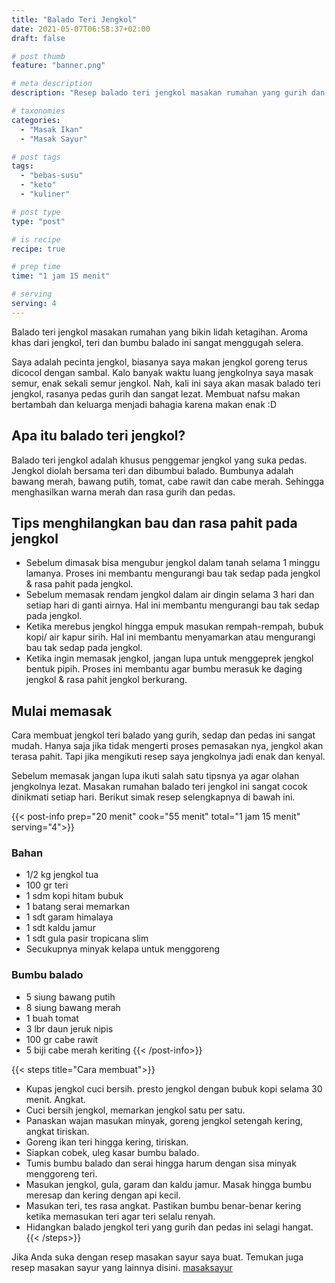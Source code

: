 ```yaml
---
title: "Balado Teri Jengkol"
date: 2021-05-07T06:58:37+02:00
draft: false

# post thumb
feature: "banner.png"

# meta description
description: "Resep balado teri jengkol masakan rumahan yang gurih dan pedas. Pelajari selengkapnya cara membuatnya disini."

# taxonomies
categories:
  - "Masak Ikan"
  - "Masak Sayur"

# post tags
tags:
  - "bebas-susu"
  - "keto"
  - "kuliner"

# post type
type: "post"

# is recipe
recipe: true

# prep time
time: "1 jam 15 menit"

# serving
serving: 4
---
```

Balado teri jengkol masakan rumahan yang bikin lidah ketagihan. Aroma khas dari jengkol, teri dan bumbu balado ini sangat menggugah selera.

Saya adalah pecinta jengkol, biasanya saya makan jengkol goreng terus dicocol dengan sambal. Kalo banyak waktu luang jengkolnya saya masak semur, enak sekali semur jengkol. Nah, kali ini saya akan masak balado teri jengkol, rasanya pedas gurih dan sangat lezat. Membuat nafsu makan bertambah dan keluarga menjadi bahagia karena makan enak :D

## Apa itu balado teri jengkol?

Balado teri jengkol adalah khusus penggemar jengkol yang suka pedas. Jengkol diolah bersama teri dan dibumbui balado. Bumbunya adalah bawang merah, bawang putih, tomat, cabe rawit dan cabe merah. Sehingga menghasilkan warna merah dan rasa gurih dan pedas.

## Tips menghilangkan bau dan rasa pahit pada jengkol

- Sebelum dimasak bisa mengubur jengkol dalam tanah selama 1 minggu lamanya. Proses ini membantu mengurangi bau tak sedap pada jengkol & rasa pahit pada jengkol.
- Sebelum memasak rendam jengkol dalam air dingin selama 3 hari dan setiap hari di ganti airnya. Hal ini membantu mengurangi bau tak sedap pada jengkol.
- Ketika merebus jengkol hingga empuk masukan rempah-rempah, bubuk kopi/ air kapur sirih. Hal ini membantu menyamarkan atau mengurangi bau tak sedap pada jengkol.
- Ketika ingin memasak jengkol, jangan lupa untuk menggeprek jengkol bentuk pipih. Proses ini membantu agar bumbu merasuk ke daging jengkol & rasa pahit jengkol berkurang.

## Mulai memasak

Cara membuat jengkol teri balado yang gurih, sedap dan pedas ini sangat mudah. Hanya saja jika tidak mengerti proses pemasakan nya, jengkol akan terasa pahit. Tapi jika mengikuti resep saya jengkolnya jadi enak dan kenyal.

Sebelum memasak jangan lupa ikuti salah satu tipsnya ya agar olahan jengkolnya lezat. Masakan rumahan balado teri jengkol ini sangat cocok dinikmati setiap hari. Berikut simak resep selengkapnya di bawah ini.

{{< post-info prep="20 menit" cook="55 menit" total="1 jam 15 menit" serving="4">}}

### Bahan

-   1/2 kg jengkol tua
-   100 gr teri
-   1 sdm kopi hitam bubuk
-   1 batang serai memarkan
-   1 sdt garam himalaya
-   1 sdt kaldu jamur
-   1 sdt gula pasir tropicana slim
-   Secukupnya minyak kelapa untuk menggoreng

### Bumbu balado

-   5 siung bawang putih
-   8 siung bawang merah
-   1 buah tomat
-   3 lbr daun jeruk nipis
-   100 gr cabe rawit
-   5 biji cabe merah keriting
{{< /post-info>}}

{{< steps title="Cara membuat">}}
- Kupas jengkol cuci bersih. presto jengkol dengan bubuk kopi selama 30 menit. Angkat.
- Cuci bersih jengkol, memarkan jengkol satu per satu.
- Panaskan wajan masukan minyak, goreng jengkol setengah kering, angkat tiriskan.
- Goreng ikan teri hingga kering, tiriskan.
- Siapkan cobek, uleg kasar bumbu balado.
- Tumis bumbu balado dan serai hingga harum dengan sisa minyak menggoreng teri.
- Masukan jengkol, gula, garam dan kaldu jamur. Masak hingga bumbu meresap dan kering dengan api kecil.
- Masukan teri, tes rasa angkat. Pastikan bumbu benar-benar kering ketika memasukan teri agar teri selalu renyah. 
- Hidangkan balado jengkol teri yang gurih dan pedas ini selagi hangat.
{{< /steps>}}

Jika Anda suka dengan resep masakan sayur saya buat. Temukan juga resep masakan sayur yang lainnya disini. [masaksayur](/categories/masak-sayur/)
